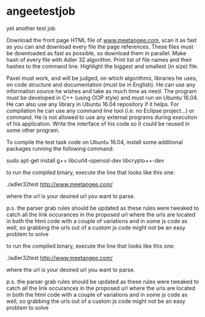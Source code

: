 # angeetestjob
yet another test job

Download the front page HTML file of www.meetangee.com, scan it as fast as you can and download every file the page references. These files must be downloaded as fast as possible, so download them in parallel. Make hash of every file with Adler 32 algorithm. Print list of file names and their hashes to the command line. Highlight the biggest and smallest (in size) file.

Pavel must work, and will be judged, on which algorithms, libraries he uses, on code structure and documentation (must be in English). He can use any information source he wishes and take as much time as need. The program must be developed in C++ (using OOP style) and must run on Ubuntu 16.04. He can also use any library in Ubuntu 16.04 repository if it helps. For compilation he can use any command line tool (i.e. no Eclipse project...) or command. He is not allowed to use any external programs during execution of his application. Write the interface of his code so it could be reused in some other program.

To compile the test task code on Ubuntu 16.04, install some additional packages running the following command:

sudo apt-get install g++ libcurl4-openssl-dev libcrypto++-dev

to run the compiled binary, execute the line that looks like this one:

./adler32test http://www.meetangee.com/

where the url is your desired url you want to parse.

p.s. the parser grab rules should be updated as these rules were tweaked to catch all the link occurances in the proposed url where the urls are located in both the html code with a couple of variations and in some js code as well, so grabbing the urls out of a custom js code might not be an easy problem to solve

to run the compiled binary, execute the line that looks like this one:

./adler32test http://www.meetangee.com/

where the url is your desired url you want to parse.

p.s. the parser grab rules should be updated as these rules were tweaked to catch all the link occurances in the proposed url where the urls are located in both the html code with a couple of variations and in some js code as well, so grabbing the urls out of a custom js code might not be an easy problem to solve

